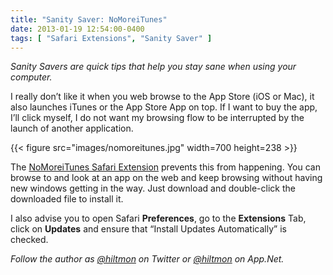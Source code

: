 ```yaml
---
title: "Sanity Saver: NoMoreiTunes"
date: 2013-01-19 12:54:00-0400
tags: [ "Safari Extensions", "Sanity Saver" ]
---
```


*Sanity Savers are quick tips that help you stay sane when using your computer.*

I really don’t like it when you web browse to the App Store (iOS or Mac), it also launches iTunes or the App Store App on top. If I want to buy the app, I’ll click myself, I do not want my browsing flow to be interrupted by the launch of another application.

{{< figure src="images/nomoreitunes.jpg" width=700 height=238 >}}

The [NoMoreiTunes Safari Extension](http://nomoreitunes.einserver.de) prevents this from happening. You can browse to and look at an app on the web and keep browsing without having new windows getting in the way. Just download and double-click the downloaded file to install it.

I also advise you to open Safari **Preferences**, go to the **Extensions** Tab, click on **Updates** and ensure that “Install Updates Automatically” is checked.

*Follow the author as [@hiltmon](https://twitter.com/hiltmon) on Twitter or [@hiltmon](http://alpha.app.net/hiltmon) on App.Net.*
